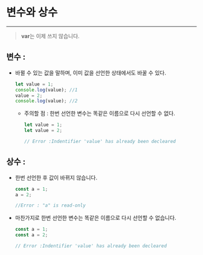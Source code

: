 # 변수와 상수

---

> **var**는 이제 쓰지 않습니다.

## 변수 :

- 바뀔 수 있는 값을 말하며, 이미 값을 선언한 상태에서도 바꿀 수 있다.

  ```javascript
  let value = 1;
  console.log(value); //1
  value = 2;
  console.log(value); //2
  ```

  - 주의할 점 : 한번 선언한 변수는 똑같은 이름으로 다시 선언할 수 없다.

    ```javascript
    let value = 1;
    let value = 2;

    // Error :Indentifier 'value' has already been decleared
    ```

## 상수 :

- 한번 선언한 후 값이 바뀌지 않습니다.

  ```javascript
  const a = 1;
  a = 2;

  //Error : "a" is read-only
  ```

- 마찬가지로 한번 선언한 변수는 똑같은 이름으로 다시 선언할 수 없습니다.

  ```javascript
  const a = 1;
  const a = 2;

  // Error :Indentifier 'value' has already been decleared
  ```

